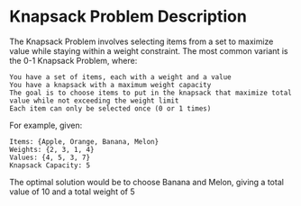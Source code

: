 # Knapsack Problem Description

The Knapsack Problem involves selecting items from a set to maximize value while staying within a weight constraint. The most common variant is the 0-1 Knapsack Problem, where:

    You have a set of items, each with a weight and a value
    You have a knapsack with a maximum weight capacity
    The goal is to choose items to put in the knapsack that maximize total value while not exceeding the weight limit
    Each item can only be selected once (0 or 1 times)

For example, given:

    Items: {Apple, Orange, Banana, Melon}
    Weights: {2, 3, 1, 4}
    Values: {4, 5, 3, 7}
    Knapsack Capacity: 5

The optimal solution would be to choose Banana and Melon, giving a total value of 10 and a total weight of 5
